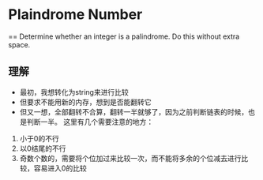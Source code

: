 # Plaindrome Number
==
Determine whether an integer is a palindrome. Do this without extra space.

## 理解
* 最初，我想转化为string来进行比较
* 但要求不能用新的内存，想到是否能翻转它
* 但又一想，全部翻转不合算，翻转一半就够了，因为之前判断链表的时候，也是判断一半。
这里有几个需要注意的地方：
1. 小于0的不行
2. 以0结尾的不行
3. 奇数个数的，需要将个位加过来比较一次，而不能将多余的个位减去进行比较，容易进入0的比较